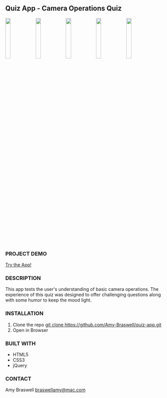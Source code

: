<h2> Quiz App - Camera Operations Quiz </h2>

<img src="https://user-images.githubusercontent.com/55002971/94330997-e4f63100-ff8e-11ea-8391-7088ee60d76e.jpg" width="18%"></img> <img src="https://user-images.githubusercontent.com/55002971/94330999-e58ec780-ff8e-11ea-9b1d-6f8592e0c81a.jpg" width="18%"></img> <img src="https://user-images.githubusercontent.com/55002971/94330996-e3c50400-ff8e-11ea-83eb-9dc0ef59b8b1.jpg" width="18%"></img> <img src="https://user-images.githubusercontent.com/55002971/94331002-e58ec780-ff8e-11ea-9ac1-be794d79dc8d.jpg" width="18%"></img> <img src="https://user-images.githubusercontent.com/55002971/94331000-e58ec780-ff8e-11ea-9cef-8e0754f5db19.jpg" width="18%"></img> 

<h3>PROJECT DEMO</h3>
<p><a href="https://amy-braswell.github.io/quiz-app/" target="blank">Try the App!</a></p>

<h3>DESCRIPTION</h3>
<p>This app tests the user's understanding of basic camera operations. The experience of this quiz was designed to offer challenging questions along with some humor to keep the mood light.
</p>

<h3>INSTALLATION</h3>
<ol>
    <li>Clone the repo <a href="git clone https://github.com/Amy-Braswell/find-a-park.git" target="blank">git clone https://github.com/Amy-Braswell/quiz-app.git</a></li>
    <li>Open in Browser</li>         
</ol>

<h3>BUILT WITH</h3>
<ul>
    <li>HTML5</li>
    <li>CSS3</li>
    <li>jQuery</li>
</ul>

<h3>CONTACT</h3>
<p>Amy Braswell  <a href="mailto:braswellamy@mac.com? subject=Find a Park">braswellamy@mac.com</a></p>